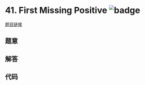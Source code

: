 # 41. First Missing Positive ![badge](https://img.shields.io/badge/-hard-red?style=flat-square)

[题目链接](https://leetcode.com/problems/first-missing-positive)

## 题意

## 解答

## 代码


